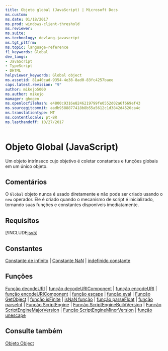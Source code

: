```yaml
---
title: Objeto global (JavaScript) | Microsoft Docs
ms.custom: 
ms.date: 01/18/2017
ms.prod: windows-client-threshold
ms.reviewer: 
ms.suite: 
ms.technology: devlang-javascript
ms.tgt_pltfrm: 
ms.topic: language-reference
f1_keywords: Global
dev_langs:
- JavaScript
- TypeScript
- DHTML
helpviewer_keywords: Global object
ms.assetid: 81a40cad-9354-4e38-8ad0-83fc4257baee
caps.latest.revision: "9"
author: mikejo5000
ms.author: mikejo
manager: ghogen
ms.openlocfilehash: e4800c9316e8246219799fe0552d02a6f669ef43
ms.sourcegitcommit: aadb9588877418b8b55a5612c1d3842d4520ca4c
ms.translationtype: MT
ms.contentlocale: pt-BR
ms.lasthandoff: 10/27/2017
---
```

# <a name="global-object-javascript"></a>Objeto Global (JavaScript)
Um objeto intrínseco cujo objetivo é coletar constantes e funções globais em um único objeto.  
  
## <a name="remarks"></a>Comentários  
 O `Global` objeto nunca é usado diretamente e não pode ser criado usando o `new` operador. Ele é criado quando o mecanismo de script é inicializado, tornando suas funções e constantes disponíveis imediatamente.  
  
## <a name="requirements"></a>Requisitos  
 [!INCLUDE[jsv5](../../javascript/reference/includes/jsv5-md.md)]  
  
## <a name="constants"></a>Constantes  
 [Constante de infinito](../../javascript/reference/infinity-constant-javascript.md) &#124; [Constante NaN](../../javascript/reference/nan-constant-javascript.md) &#124; [indefinido constante](../../javascript/reference/undefined-constant-javascript.md)  
  
## <a name="functions"></a>Funções  
 [Função decodeURI](../../javascript/reference/decodeuri-function-javascript.md) &#124; [função decodeURIComponent](../../javascript/reference/decodeuricomponent-function-javascript.md) &#124; [função encodeURI](../../javascript/reference/encodeuri-function-javascript.md) &#124; [função encodeURIComponent](../../javascript/reference/encodeuricomponent-function-javascript.md) &#124; [função escape](../../javascript/reference/escape-function-javascript.md) &#124; [função eval](../../javascript/reference/eval-function-javascript.md) &#124; [Função GetObject](../../javascript/reference/getobject-function-javascript.md) &#124; [função isFinite](../../javascript/reference/isfinite-function-javascript.md) &#124; [isNaN função](../../javascript/reference/isnan-function-javascript.md) &#124; [função parseFloat](../../javascript/reference/parsefloat-function-javascript.md) &#124; [função parseInt](../../javascript/reference/parseint-function-javascript.md) &#124; [Função ScriptEngine](../../javascript/reference/scriptengine-function-javascript.md) &#124; [Função ScriptEngineBuildVersion](../../javascript/reference/scriptenginebuildversion-function-javascript.md) &#124; [Função ScriptEngineMajorVersion](../../javascript/reference/scriptenginemajorversion-function-javascript.md) &#124; [Função ScriptEngineMinorVersion](../../javascript/reference/scriptengineminorversion-function-javascript.md) &#124; [função unescape](../../javascript/reference/unescape-function-javascript.md)  
  
## <a name="see-also"></a>Consulte também  
 [Objeto Object](../../javascript/reference/object-object-javascript.md)